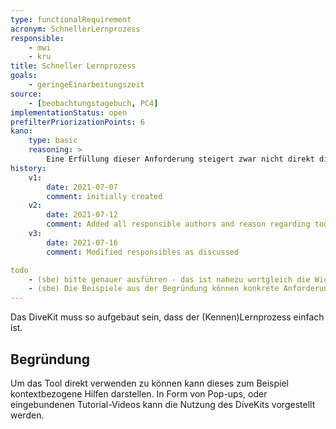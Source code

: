 ```yaml
---
type: functionalRequirement
acronym: SchnellerLernprozess
responsible:
    - mwi
    - kru
title: Schneller Lernprozess
goals:
    - geringeEinarbeitungszeit
source:
    - [beobachtungstagebuch, PC4]
implementationStatus: open
prefilterPriorizationPoints: 6
kano:
    type: basic
    reasoning: >
        Eine Erfüllung dieser Anforderung steigert zwar nicht direkt die Zufriedenheit, sorgt jedoch bei Fehlen dafür, dass die Unzufriedenheit stark zunimmt. Ein schneller (Kennen)Lernprozess wird als Basisfaktor eingestuft, da eine einfache, unkomplizierte Vorstellung des Systems ausschlaggebend ist, um effizient und effektiv damit arbeiten zu können. Fehlt diese Anforderung, so wird die Unzufriedenheit stark zu nehmen, da man meist zu anfang nicht weiß, wie mit dem System umgegangen werden muss. Auch der weitere Lernprozess sollte möglichst einfach gestaltet sein, andernfalls könnte die Nutzung demotivierend werden.
history:
    v1:
        date: 2021-07-07
        comment: initially created
    v2:
        date: 2021-07-12
        comment: Added all responsible authors and reason regarding todo
    v3:
        date: 2021-07-16
        comment: Modified responsibles as discussed

todo
    - (sbe) bitte genauer ausführen - das ist nahezu wortgleich die Wiederholung des Ziels. Welche Features braucht DiveKit, um das Ziel umzusetzen? Sonst bitte eher löschen, hat dann keinen Mehrwert. 
    - (sbe) Die Beispiele aus der Begründung können konkrete Anforderungen sein, die auf das Ziel einzahlen. 
---
```


Das DiveKit muss so aufgebaut sein, dass der (Kennen)Lernprozess einfach ist.

## Begründung

Um das Tool direkt verwenden zu können kann dieses zum Beispiel kontextbezogene Hilfen darstellen. In Form von Pop-ups, oder eingebundenen Tutorial-Videos kann die Nutzung des DiveKits vorgestellt werden.
